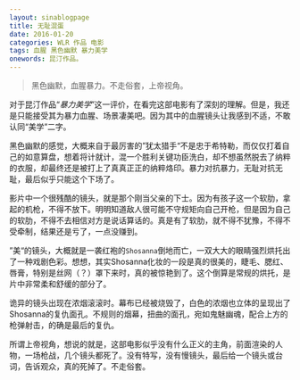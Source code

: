 ```yaml
---
layout: sinablogpage
title: 无耻混蛋
date: 2016-01-20
categories: WLR 作品 电影
tags: 血腥 黑色幽默 暴力美学
onewords: 昆汀作品。
---
```

> 黑色幽默，血腥暴力。不走俗套，上帝视角。

对于昆汀作品“*暴力美学*”这一评价，在看完这部电影有了深刻的理解。但是，我还是只能接受其为暴力血腥、场景凄美吧。因为其中的血腥镜头让我感到不适，不敢认同“美学”二字。

黑色幽默的感觉，大概来自于最厉害的”犹太猎手“不是忠于希特勒，而仅仅打着自己的如意算盘，想着将计就计，混一个胜利关键功臣洗白，却不想虽然脱去了纳粹的衣服，却最终还是被打上了真真正正的纳粹烙印。暴力对抗暴力，无耻对抗无耻，最后似乎只能这个下场了。

影片中一个很残酷的镜头，就是那个刚当父亲的下士。因为有孩子这一个软肋，拿起的机枪，不得不放下。明明知道敌人很可能不守规矩向自己开枪，但是因为自己的软肋，不得不去相信对方是说话算话的。真是有了软肋，就不得不犹豫，不得不受牵制，结果还是亏了，一点没赚到。

”美“的镜头，大概就是一袭红袍的`Shosanna`倒地而亡，一双大大的眼睛强烈烘托出了一种戏剧色彩。想想，其实Shosanna化妆的一段是真的很美的，睫毛、腮红、唇膏，特别是丝网（？）罩下来时，真的被惊艳到了。这个倒算是常规的烘托，是片中非常柔和舒缓的部分了。

诡异的镜头出现在浓烟滚滚时。幕布已经被烧毁了，白色的浓烟也立体的呈现出了Shosanna的复仇面孔。不规则的烟幕，扭曲的面孔，宛如鬼魅幽魂，配合上方的枪弹射击，的确是最后的复仇。

所谓上帝视角，想说的就是，这部电影似乎没有什么正义的主角，前面渲染的人物，一场枪战，几个镜头都死了。没有特写，没有慢镜头，最后给一个镜头或台词，告诉观众，真的死掉了。不走俗套。